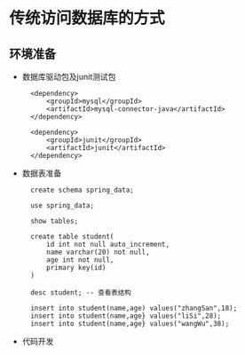 # 传统访问数据库的方式
## 环境准备
* 数据库驱动包及junit测试包

        <dependency>
            <groupId>mysql</groupId>
            <artifactId>mysql-connector-java</artifactId>
        </dependency>

        <dependency>
            <groupId>junit</groupId>
            <artifactId>junit</artifactId>
        </dependency>
        
* 数据表准备

        create schema spring_data;
        
        use spring_data;
        
        show tables;
        
        create table student(
            id int not null auto_increment,
            name varchar(20) not null,
            age int not null,
            primary key(id)
        )
        
        desc student; -- 查看表结构
        
        insert into student(name,age) values("zhangSan",18);
        insert into student(name,age} values("liSi",28);
        insert into student(name,age} values("wangWu",38);

* 代码开发